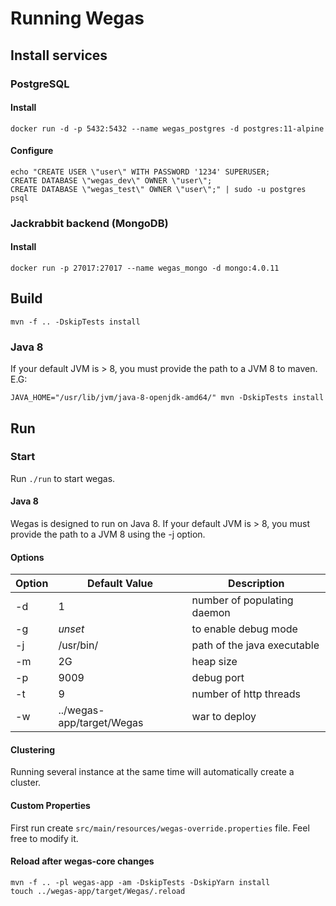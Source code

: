 # Running Wegas

## Install services

### PostgreSQL

#### Install
```shell
docker run -d -p 5432:5432 --name wegas_postgres -d postgres:11-alpine 
```

#### Configure
```shell
echo "CREATE USER \"user\" WITH PASSWORD '1234' SUPERUSER;
CREATE DATABASE \"wegas_dev\" OWNER \"user\";
CREATE DATABASE \"wegas_test\" OWNER \"user\";" | sudo -u postgres psql
```

### Jackrabbit backend (MongoDB)
#### Install
```shell
docker run -p 27017:27017 --name wegas_mongo -d mongo:4.0.11
```

## Build
```shell
mvn -f .. -DskipTests install
```

### Java 8 
If your default JVM is > 8, you must provide the path to a JVM 8 to maven. E.G:
```shell
JAVA_HOME="/usr/lib/jvm/java-8-openjdk-amd64/" mvn -DskipTests install
```



## Run

### Start
Run `./run` to start wegas.

#### Java 8
Wegas is designed to run on Java 8. If your default JVM is > 8, you must provide the path to a JVM 8 using the -j option.

#### Options
Option | Default Value | Description 
------ | ------------- | -----------
-d | 1 | number of populating daemon
-g | *unset* | to enable debug mode
-j | /usr/bin/ | path of the java executable
-m | 2G | heap size
-p | 9009 | debug port
-t | 9 | number of http threads
-w | ../wegas-app/target/Wegas | war to deploy

#### Clustering
Running several instance at the same time will automatically create a cluster.

#### Custom Properties
First run create `src/main/resources/wegas-override.properties` file.
Feel free to modify it.

#### Reload after wegas-core changes
```
mvn -f .. -pl wegas-app -am -DskipTests -DskipYarn install
touch ../wegas-app/target/Wegas/.reload
```

